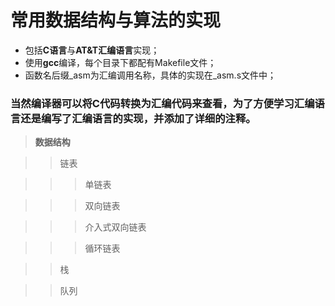 # 常用数据结构与算法的实现
- 包括**C语言**与**AT&T汇编语言**实现；
- 使用**gcc**编译，每个目录下都配有Makefile文件；
- 函数名后缀_asm为汇编调用名称，具体的实现在_asm.s文件中；
### 当然编译器可以将C代码转换为汇编代码来查看，为了方便学习汇编语言还是编写了汇编语言的实现，并添加了详细的注释。

>**数据结构**

>>链表

>>>单链表

>>>双向链表

>>>介入式双向链表

>>>循环链表

>>栈

>>队列
